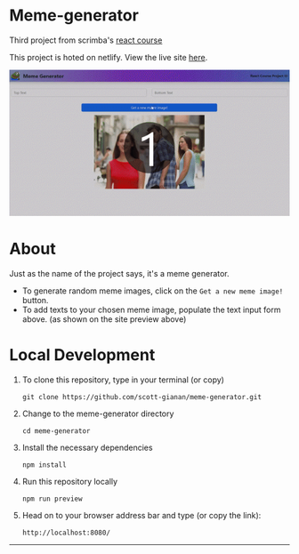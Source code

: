 # Meme-generator

Third project from scrimba's [react course](https://scrimba.com/learn/learnreact)

This project is hoted on netlify. View the live site [here](https://scotty-meme-generator.netlify.app/).

![Demo showing the finished project, Wordle clone](docs/meme-generator-preview.gif)

# About

Just as the name of the project says, it's a meme generator.

- To generate random meme images, click on the `Get a new meme image!` button.
- To add texts to your chosen meme image, populate the text input form above. (as shown on the site preview above)

# Local Development

1. To clone this repository, type in your terminal (or copy)

   ```
   git clone https://github.com/scott-gianan/meme-generator.git
   ```

2. Change to the meme-generator directory

   ```
   cd meme-generator
   ```

3. Install the necessary dependencies

   ```
   npm install
   ```

4. Run this repository locally

   ```
   npm run preview
   ```

5. Head on to your browser address bar and type (or copy the link):

   ```
   http://localhost:8080/
   ```

---
